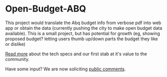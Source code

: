 # Open-Budget-ABQ
This project would translate the Abq budget info from verbose pdf into web app or obtain the data (currently pushing the city to make open budget data available).  This is a small project, but has potential for growth (eg, showing proposed budget?  letting users thumb up/down parts the budget they like or dislike)

<a href="https://docs.google.com/document/d/1_QMtesnSFiEhv_ZucwbfkAF0KcPpEsH99120LpU0des/edit">Read more</a> about the tech specs and our first stab at it's value to the community.

Have some input? We are now soliciting <a href="https://docs.google.com/document/d/1YGKSBixl7ap8Guoc9gV9pOcMHypVItcUoUlfxCoY7Eo/edit?usp=sharing">public comments</a>.